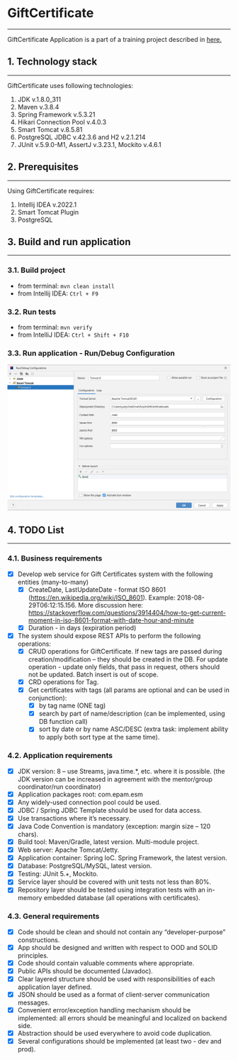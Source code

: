 # GiftCertificate

---

GiftCertificate Application is a part of a training project described in [here.](https://github.com/mjc-school/MJC-School/blob/old/stage%20%233/java/module%20%232.%20REST%20API%20Basics/rest_api_basics_task.md)


## 1. Technology stack

***

GiftCertificate uses following technologies:
1. JDK v.1.8.0_311
2. Maven v.3.8.4
3. Spring Framework v.5.3.21
4. Hikari Connection Pool v.4.0.3
5. Smart Tomcat v.8.5.81
6. PostgreSQL JDBC v.42.3.6 and H2 v.2.1.214
7. JUnit v.5.9.0-M1, AssertJ v.3.23.1, Mockito v.4.6.1


## 2. Prerequisites

***

Using GiftCertificate requires:
1. Intellij IDEA v.2022.1
2. Smart Tomcat Plugin
3. PostgreSQL

## 3. Build and run application 
***

### 3.1. Build project
+ from terminal:
  `mvn clean install`
+ from Intellij IDEA:
  `Ctrl + F9`

### 3.2. Run tests
+ from terminal:
  `mvn verify`
+ from IntelliJ IDEA:
  `Ctrl + Shift + F10`

### 3.3. Run application - Run/Debug Configuration 
![Tomcat.png](Tomcat.PNG)

## 4. TODO List

***

### 4.1. Business requirements

- [x] Develop web service for Gift Certificates system with the following entities (many-to-many) 
  - [x] CreateDate, LastUpdateDate - format ISO 8601 (https://en.wikipedia.org/wiki/ISO_8601). Example: 2018-08-29T06:12:15.156. More discussion here: https://stackoverflow.com/questions/3914404/how-to-get-current-moment-in-iso-8601-format-with-date-hour-and-minute
  - [x] Duration - in days (expiration period)
- [x] The system should expose REST APIs to perform the following operations:
  - [x] CRUD operations for GiftCertificate. If new tags are passed during creation/modification – they should be created in the DB. For update operation - update only fields, that pass in request, others should not be updated. Batch insert is out of scope.
  - [x] CRD operations for Tag.
  - [x] Get certificates with tags (all params are optional and can be used in conjunction):
    - [x] by tag name (ONE tag)
    - [x] search by part of name/description (can be implemented, using DB function call)
    - [x] sort by date or by name ASC/DESC (extra task: implement ability to apply both sort type at the same time).

### 4.2. Application requirements

- [x] JDK version: 8 – use Streams, java.time.*, etc. where it is possible. (the JDK version can be increased in agreement with the mentor/group coordinator/run coordinator)
- [x] Application packages root: com.epam.esm
- [x] Any widely-used connection pool could be used.
- [x] JDBC / Spring JDBC Template should be used for data access.
- [x] Use transactions where it’s necessary.
- [x] Java Code Convention is mandatory (exception: margin size – 120 chars).
- [x] Build tool: Maven/Gradle, latest version. Multi-module project.
- [x] Web server: Apache Tomcat/Jetty.
- [x] Application container: Spring IoC. Spring Framework, the latest version.
- [x] Database: PostgreSQL/MySQL, latest version.
- [x] Testing: JUnit 5.+, Mockito.
- [x] Service layer should be covered with unit tests not less than 80%.
- [x] Repository layer should be tested using integration tests with an in-memory embedded database (all operations with certificates).

### 4.3. General requirements
- [x] Code should be clean and should not contain any “developer-purpose” constructions.
- [x] App should be designed and written with respect to OOD and SOLID principles.
- [x] Code should contain valuable comments where appropriate.
- [x] Public APIs should be documented (Javadoc).
- [x] Clear layered structure should be used with responsibilities of each application layer defined.
- [x] JSON should be used as a format of client-server communication messages.
- [x] Convenient error/exception handling mechanism should be implemented: all errors should be meaningful and localized on backend side.
- [x] Abstraction should be used everywhere to avoid code duplication.
- [x] Several configurations should be implemented (at least two - dev and prod).
